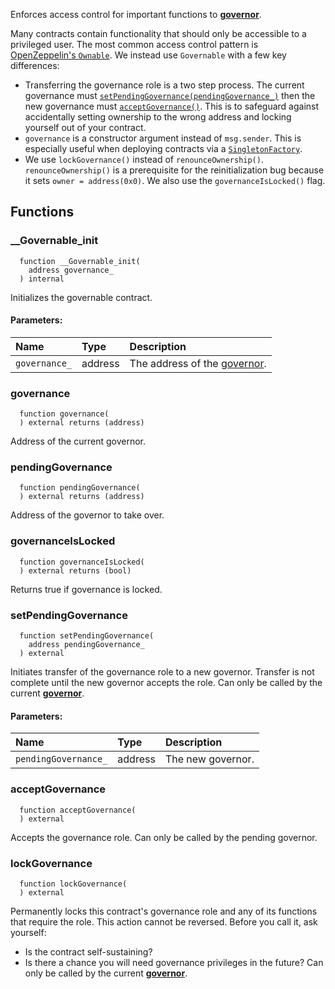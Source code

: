 Enforces access control for important functions to [**governor**](/docs/protocol/governance).

Many contracts contain functionality that should only be accessible to a privileged user. The most common access control pattern is [OpenZeppelin's `Ownable`](https://docs.openzeppelin.com/contracts/4.x/access-control#ownership-and-ownable). We instead use `Governable` with a few key differences:
- Transferring the governance role is a two step process. The current governance must [`setPendingGovernance(pendingGovernance_)`](#setpendinggovernance) then the new governance must [`acceptGovernance()`](#acceptgovernance). This is to safeguard against accidentally setting ownership to the wrong address and locking yourself out of your contract.
- `governance` is a constructor argument instead of `msg.sender`. This is especially useful when deploying contracts via a [`SingletonFactory`](./../interfaces/utils/ISingletonFactory).
- We use `lockGovernance()` instead of `renounceOwnership()`. `renounceOwnership()` is a prerequisite for the reinitialization bug because it sets `owner = address(0x0)`. We also use the `governanceIsLocked()` flag.


## Functions
### __Governable_init
```solidity
  function __Governable_init(
    address governance_
  ) internal
```
Initializes the governable contract.


#### Parameters:
| Name | Type | Description                                                          |
| :--- | :--- | :------------------------------------------------------------------- |
|`governance_` | address | The address of the [governor](/docs/protocol/governance).

### governance
```solidity
  function governance(
  ) external returns (address)
```
Address of the current governor.



### pendingGovernance
```solidity
  function pendingGovernance(
  ) external returns (address)
```
Address of the governor to take over.



### governanceIsLocked
```solidity
  function governanceIsLocked(
  ) external returns (bool)
```
Returns true if governance is locked.



### setPendingGovernance
```solidity
  function setPendingGovernance(
    address pendingGovernance_
  ) external
```
Initiates transfer of the governance role to a new governor.
Transfer is not complete until the new governor accepts the role.
Can only be called by the current [**governor**](/docs/protocol/governance).


#### Parameters:
| Name | Type | Description                                                          |
| :--- | :--- | :------------------------------------------------------------------- |
|`pendingGovernance_` | address | The new governor.

### acceptGovernance
```solidity
  function acceptGovernance(
  ) external
```
Accepts the governance role.
Can only be called by the pending governor.



### lockGovernance
```solidity
  function lockGovernance(
  ) external
```
Permanently locks this contract's governance role and any of its functions that require the role.
This action cannot be reversed.
Before you call it, ask yourself:
  - Is the contract self-sustaining?
  - Is there a chance you will need governance privileges in the future?
Can only be called by the current [**governor**](/docs/protocol/governance).



